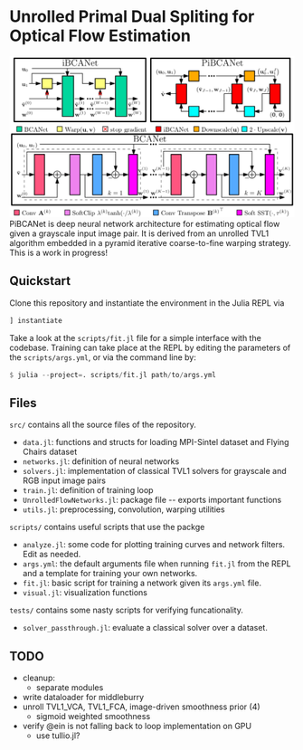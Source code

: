 # Unrolled Primal Dual Spliting for Optical Flow Estimation
![architecture](report/architecture.png "Architecture")
PiBCANet is deep neural network architecture for estimating optical flow given a grayscale input image pair.
It is derived from an unrolled TVL1 algorithm embedded in a pyramid iterative coarse-to-fine warping strategy.
This is a work in progress!

## Quickstart
Clone this repository and instantiate the environment in the Julia REPL via
```julia
] instantiate
```

Take a look at the `scripts/fit.jl` file for a simple interface with the codebase.
Training can take place at the REPL by editing the parameters of the `scripts/args.yml`,
or via the command line by:
```julia
$ julia --project=. scripts/fit.jl path/to/args.yml
```

## Files
`src/` contains all the source files of the repository.
- `data.jl`: functions and structs for loading MPI-Sintel dataset and Flying Chairs dataset
- `networks.jl`: definition of neural networks
- `solvers.jl`: implementation of classical TVL1 solvers for grayscale and RGB input image pairs
- `train.jl`: definition of training loop
- `UnrolledFlowNetworks.jl`: package file -- exports important functions
- `utils.jl`: preprocessing, convolution, warping utilities

`scripts/` contains useful scripts that use the packge
- `analyze.jl`: some code for plotting training curves and network filters. Edit as needed.
- `args.yml`: the default arguments file when running `fit.jl` from the REPL and a template for training 
your own networks.
- `fit.jl`: basic script for training a network given its `args.yml` file.
- `visual.jl`: visualization functions

`tests/` contains some nasty scripts for verifying funcationality.
- `solver_passthrough.jl`: evaluate a classical solver over a dataset.

## TODO
- cleanup:
	- separate modules
- write dataloader for middleburry
- unroll TVL1\_VCA, TVL1\_FCA, image-driven smoothness prior (4)
	- sigmoid weighted smoothness
- verify @ein is not falling back to loop implementation on GPU
	- use tullio.jl?
